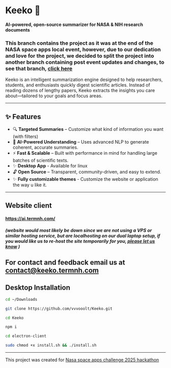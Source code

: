 # Keeko 🚀  
**AI-powered, open-source summarizer for NASA & NIH research documents**

### This branch contains the project as it was at the end of the NASA space apps local event, however, due to our dedication and love for the project, we decided to split the project into another branch containing post event updates and changes, to see that branch, [click here](https://github.com/vvvooolt/Keeko/tree/POST-EVENT-UPDATES)

Keeko is an intelligent summarization engine designed to help researchers, students, and enthusiasts quickly digest scientific articles. Instead of reading dozens of lengthy papers, Keeko extracts the insights you care about—tailored to your goals and focus areas.  

---

## ✨ Features  
- 🔍 **Targeted Summaries** – Customize what kind of information you want (with filters) 
- 🧠 **AI-Powered Understanding** – Uses advanced NLP to generate coherent, accurate summaries.  
- ⚡ **Fast & Scalable** – Built with performance in mind for handling large batches of scientific texts.  
- ✨ **Desktop App** - Available for linux 
- 🔓 **Open Source** – Transparent, community-driven, and easy to extend.  
- ✨ **Fully customizable themes** - Customize the website or application the way u like it.

---
## Website client

#### https://ai.termnh.com/ 
##### (website would most likely be down since we are not using a VPS or similar hosting service, but are localhosting on our dual laptop setup, if you would like us to re-host the site temporarily for you, [please let us know](mailto:contact@keeko.termnh.com) )


For contact and feedback email us at 
contact@keeko.termnh.com
---
## Desktop Installation 
```sh
cd ~/Downloads

git clone https://github.com/vvvooolt/Keeko.git

cd Keeko

npm i

cd electron-client

sudo chmod +x install.sh && ./install.sh
```
---
This project was created for [Nasa space apps challenge 2025 hackathon](https://www.spaceappschallenge.org/2025/)


